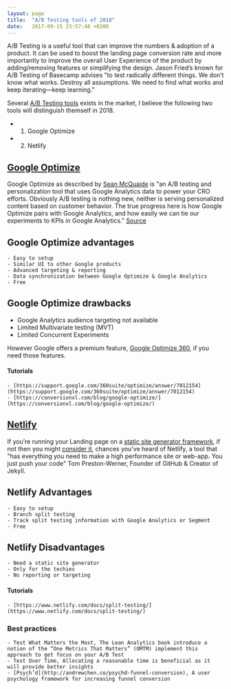 ```yaml
---
layout: page
title:  "A/B Testing tools of 2018"
date:   2017-09-15 23:57:48 +0200
---
```


A/B Testing is a useful tool that can improve the numbers & adoption of a product. It can be used to boost the landing page conversion rate and more importantly to improve the overall User Experience of the product by adding/removing features or simplifying the design.
Jason Fried’s known for A/B Testing of Basecamp advises "to test radically different things. We don’t know what works. Destroy all assumptions. We need to find what works and keep iterating—keep learning."

Several [A/B Testing tools](https://conversion-rate-experts.com/split-testing-software/) exists in the market, I believe the following two tools will distinguish themself in 2018.
- 1. Google Optimize
- 2. Netlify

## [Google Optimize](https://www.google.com/analytics/optimize)
Google Optimize as described by [Sean McQuaide](https://twitter.com/seanmcquaide) is "an A/B testing and personalization tool that uses Google Analytics data to power your CRO efforts. Obviously A/B testing is nothing new, neither is serving personalized content based on customer behavior. The true progress here is how Google Optimize pairs with Google Analytics, and how easily we can tie our experiments to KPIs in Google Analytics." [Source](http://online-behavior.com/testing/google-optimize)

## Google Optimize advantages
	- Easy to setup 
	- Similar UI to other Google products
	- Advanced targeting & reporting
	- Data synchronization between Google Optimize & Google Analytics
	- Free

## Google Optimize drawbacks
  - Google Analytics audience targeting not available
  - Limited Multivariate testing (MVT)
  - Limited Concurrent Experiments

However Google offers a premium feature, [Google Optimize 360](https://www.google.com/analytics/optimize/compare/),  if you need those features.

#### Tutorials
	- [https://support.google.com/360suite/optimize/answer/7012154](https://support.google.com/360suite/optimize/answer/7012154)
	- [https://conversionxl.com/blog/google-optimize/](https://conversionxl.com/blog/google-optimize/)

## [Netlify](https://www.netlify.com)
If you’re running your Landing page on a [static site generator framework](https://www.staticgen.com/), if not then you might [consider it](https://www.netlify.com/blog/2016/05/18/9-reasons-your-site-should-be-static/), chances you've heard of Netlify, a tool that "has everything you need to make a high performance site or web-app. You just push your code" Tom Preston-Werner, Founder of GitHub & Creator of Jekyll.

## Netlify Advantages
	- Easy to setup
	- Branch split testing
	- Track split testing information with Google Analytics or Segment
	- Free

## Netlify Disadvantages
	- Need a static site generator
	- Only for the techies
	- No reporting or targeting

#### Tutorials
	- [https://www.netlify.com/docs/split-testing/](https://www.netlify.com/docs/split-testing/)


### Best practices
	- Test What Matters the Most, The Lean Analytics book introduce a notion of the “One Metrics That Matters” (OMTM) implement this approach to get focus on your A/B Test 
	- Test Over Time, Allocating a reasonable time is beneficial as it will provide better insights
	- [Psych’d](http://andrewchen.co/psychd-funnel-conversion), A user psychology framework for increasing funnel conversion
		
